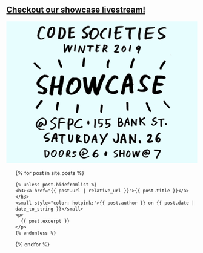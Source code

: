 
## [Checkout our showcase livestream!](https://www.youtube.com/watch?v=UqbO-gRyTdE)
[![Showcase](/assets/showcase.gif)](https://www.youtube.com/watch?v=UqbO-gRyTdE)



<ul>
  {% for post in site.posts %}

    {% unless post.hidefromlist %}
    <h3><a href="{{ post.url | relative_url }}">{{ post.title }}</a></h3>
    <small style="color: hotpink;">{{ post.author }} on {{ post.date | date_to_string }}</small>
    <p>
      {{ post.excerpt }}
    </p>
    {% endunless %}
  {% endfor %}
</ul>

